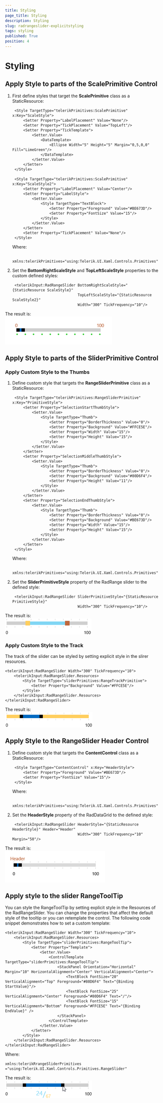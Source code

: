 ```yaml
---
title: Styling
page_title: Styling
description: Styling
slug: radrangeslider-explicitstyling
tags: styling
published: True
position: 4
---
```


# Styling

## Apply Style to parts of the ScalePrimitive Control

1. First define styles that target the **ScalePrimitive** class as a StaticResource:

		<Style TargetType="telerikPrimitives:ScalePrimitive" x:Key="ScaleStyle">
		    <Setter Property="LabelPlacement" Value="None"/>
		    <Setter Property="TickPlacement" Value="TopLeft"/>
		    <Setter Property="TickTemplate">
		        <Setter.Value>
		            <DataTemplate>
		                <Ellipse Width="5" Height="5" Margin="0,5,0,0" Fill="LimeGreen"/>
		            </DataTemplate>
		        </Setter.Value>
		    </Setter>
		</Style>
		
		<Style TargetType="telerikPrimitives:ScalePrimitive" x:Key="ScaleStyle2">
		    <Setter Property="LabelPlacement" Value="Center"/>
		    <Setter Property="LabelStyle">
		        <Setter.Value>
		            <Style TargetType="TextBlock">
		                <Setter Property="Foreground" Value="#BE673D"/>
		                <Setter Property="FontSize" Value="15"/>
		            </Style>
		        </Setter.Value>
		    </Setter>
		    <Setter Property="TickPlacement" Value="None"/>
		</Style>

	Where:

		xmlns:telerikPrimitives="using:Telerik.UI.Xaml.Controls.Primitives"



1. Set the **BottomRightScaleStyle** and **TopLeftScaleStyle** properties to the custom defined styles:


		<telerikInput:RadRangeSlider BottomRightScaleStyle="{StaticResource ScaleStyle}"
		                             TopLeftScaleStyle="{StaticResource ScaleStyle2}"
		                             Width="300" TickFrequency="10"/>


The result is:  
![Rad Range Slider-Styling-Scale](images/styling/RadRangeSlider-Styling-Scale.png)

## Apply Style to parts of the SliderPrimitive Control

### Apply Custom Style to the Thumbs

1. Define custom style that targets the **RangeSliderPrimitive** class as a StaticResource:

		<Style TargetType="telerikPrimitives:RangeSliderPrimitive" x:Key="PrimitiveStyle">
		    <Setter Property="SelectionStartThumbStyle">
		        <Setter.Value>
		            <Style TargetType="Thumb">
		                <Setter Property="BorderThickness" Value="0"/>
		                <Setter Property="Background" Value="#FFCE5E"/>
		                <Setter Property="Width" Value="15"/>
		                <Setter Property="Height" Value="15"/>
		            </Style>
		        </Setter.Value>
		    </Setter>
		    <Setter Property="SelectionMiddleThumbStyle">
		        <Setter.Value>
		            <Style TargetType="Thumb">
		                <Setter Property="BorderThickness" Value="0"/>
		                <Setter Property="Background" Value="#80D6F4"/>
		                <Setter Property="Height" Value="11"/>
		            </Style>
		        </Setter.Value>
		    </Setter>
		    <Setter Property="SelectionEndThumbStyle">
		        <Setter.Value>
		            <Style TargetType="Thumb">
		                <Setter Property="BorderThickness" Value="0"/>
		                <Setter Property="Background" Value="#BE673D"/>
		                <Setter Property="Width" Value="15"/>
		                <Setter Property="Height" Value="15"/>
		            </Style>
		        </Setter.Value>
		    </Setter>
		</Style>

	Where:

		xmlns:telerikPrimitives="using:Telerik.UI.Xaml.Controls.Primitives"

1. Set the **SliderPrimitiveStyle** property of the RadRange slider to the defined style:

		<telerikInput:RadRangeSlider SliderPrimitiveStyle="{StaticResource PrimitiveStyle}"
		                             Width="300" TickFrequency="10"/>

The result is:  
![Rad Range Slider-Styling-Slider Primitive](images/styling/RadRangeSlider-Styling-SliderPrimitive.png)

### Apply Custom Style to the Track

The track of the slider can be styled by setting explicit style in the slirer resources.

	<telerikInput:RadRangeSlider Width="300" TickFrequency="10">
	    <telerikInput:RadRangeSlider.Resources>
	        <Style TargetType="sliderPrimitives:RangeTrackPrimitive">
	            <Setter Property="Background" Value="#FFCE5E"/>
	        </Style>
	    </telerikInput:RadRangeSlider.Resources>
	</telerikInput:RadRangeSlider>

The result is:  
![Rad Range Slider-Styling-Track](images/styling/RadRangeSlider-Styling-Track.png)

## Apply Style to the RangeSlider Header Control

1. Define custom style that targets the **ContentControl** class as a StaticResource:

		<Style TargetType="ContentControl" x:Key="HeaderStyle">
		    <Setter Property="Foreground" Value="#BE673D"/>
		    <Setter Property="FontSize" Value="15"/>
		</Style>

	Where:

		xmlns:telerikPrimitives="using:Telerik.UI.Xaml.Controls.Primitives"

1. Set the **HeaderStyle** property of the RadDataGrid to the defined style:

		<telerikInput:RadRangeSlider HeaderStyle="{StaticResource HeaderStyle}" Header="Header"
		                             Width="300" TickFrequency="10" Margin="50"/>

The result is:  
![Rad Range Slider-Styling-Header Style](images/styling/RadRangeSlider-Styling-HeaderStyle.png)

## Apply style to the slider RangeToolTip

You can style the RangeToolTip by setting explicit style in the Resources of the RadRangeSlider.
You can change the properties that affect the default style of the tooltip or you can retemplate the control.
The following code snippet demonstrates how to set a custom template:
	
	<telerikInput:RadRangeSlider Width="300" TickFrequency="10">
	    <telerikInput:RadRangeSlider.Resources>
	        <Style TargetType="sliderPrimitives:RangeToolTip">
	            <Setter Property="Template">
	                <Setter.Value>
	                    <ControlTemplate TargetType="sliderPrimitives:RangeToolTip">
	                        <StackPanel Orientation="Horizontal" Margin="10" HorizontalAlignment="Center" VerticalAlignment="Center">
	                            <TextBlock FontSize="20" VerticalAlignment="Top" Foreground="#80D6F4" Text="{Binding StartValue}"/>
	                            <TextBlock FontSize="25" VerticalAlignment="Center" Foreground="#80D6F4" Text="/"/>
	                            <TextBlock FontSize="15" VerticalAlignment="Bottom" Foreground="#FFCE5E" Text="{Binding EndValue}" />
	                        </StackPanel>
	                    </ControlTemplate>
	                </Setter.Value>
	            </Setter>
	        </Style>
	    </telerikInput:RadRangeSlider.Resources>
	</telerikInput:RadRangeSlider>

Where:

	xmlns:telerikRrangeSliderPrimitives ="using:Telerik.UI.Xaml.Controls.Primitives.RangeSlider"

The result is:  
![Rad Range Slider-Styling-Range Tool Tip Style](images/styling/RadRangeSlider-Styling-RangeToolTipStyle.png)
